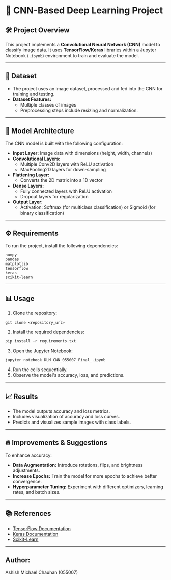 # 🧠 CNN-Based Deep Learning Project

## 🛠️ Project Overview
This project implements a **Convolutional Neural Network (CNN)** model to classify image data. It uses **TensorFlow/Keras** libraries within a Jupyter Notebook (`.ipynb`) environment to train and evaluate the model.

---

## 💾 Dataset
- The project uses an image dataset, processed and fed into the CNN for training and testing.
- **Dataset Features:**
  - Multiple classes of images
  - Preprocessing steps include resizing and normalization.

---

## 🚀 Model Architecture
The CNN model is built with the following configuration:
- **Input Layer:** Image data with dimensions (height, width, channels)
- **Convolutional Layers:**
  - Multiple Conv2D layers with ReLU activation
  - MaxPooling2D layers for down-sampling
- **Flattening Layer:**
  - Converts the 2D matrix into a 1D vector
- **Dense Layers:**
  - Fully connected layers with ReLU activation
  - Dropout layers for regularization
- **Output Layer:**
  - Activation: Softmax (for multiclass classification) or Sigmoid (for binary classification)

---

## ⚙️ Requirements
To run the project, install the following dependencies:
```
numpy
pandas
matplotlib
tensorflow
keras
scikit-learn
```

---

## 📊 Usage
1. Clone the repository:
```
git clone <repository_url>
```
2. Install the required dependencies:
```
pip install -r requirements.txt
```
3. Open the Jupyter Notebook:
```
jupyter notebook DLM_CNN_055007_Final_.ipynb
```
4. Run the cells sequentially.
5. Observe the model's accuracy, loss, and predictions.

---

## 📈 Results
- The model outputs accuracy and loss metrics.
- Includes visualization of accuracy and loss curves.
- Predicts and visualizes sample images with class labels.

---

## 🔥 Improvements & Suggestions
To enhance accuracy:
- **Data Augmentation:** Introduce rotations, flips, and brightness adjustments.
- **Increase Epochs:** Train the model for more epochs to achieve better convergence.
- **Hyperparameter Tuning:** Experiment with different optimizers, learning rates, and batch sizes.

---

## 📚 References
- [TensorFlow Documentation](https://www.tensorflow.org/api_docs)
- [Keras Documentation](https://keras.io)
- [Scikit-Learn](https://scikit-learn.org)

---

## Author:
Ashish Michael Chauhan (055007)
